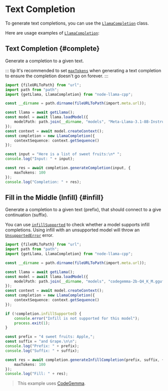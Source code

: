 # Text Completion
To generate text completions, you can use the [`LlamaCompletion`](../api/classes/LlamaCompletion.md) class.

Here are usage examples of [`LlamaCompletion`](../api/classes/LlamaCompletion.md):

## Text Completion {#complete}
Generate a completion to a given text.

::: tip
It's recommended to set [`maxTokens`](../api/type-aliases/LlamaCompletionGenerationOptions.md#maxtokens) when generating a text completion to ensure the completion doesn't go on forever.
:::

```typescript
import {fileURLToPath} from "url";
import path from "path";
import {getLlama, LlamaCompletion} from "node-llama-cpp";

const __dirname = path.dirname(fileURLToPath(import.meta.url));

const llama = await getLlama();
const model = await llama.loadModel({
    modelPath: path.join(__dirname, "models", "Meta-Llama-3.1-8B-Instruct.Q4_K_M.gguf")
});
const context = await model.createContext();
const completion = new LlamaCompletion({
    contextSequence: context.getSequence()
});

const input = "Here is a list of sweet fruits:\n* ";
console.log("Input: " + input);

const res = await completion.generateCompletion(input, {
    maxTokens: 100
});
console.log("Completion: " + res);
```

## Fill in the Middle (Infill) {#infill}
Generate a completion to a given text (prefix), that should connect to a give continuation (suffix).

You can use [`infillSupported`](../api/classes/LlamaCompletion.md#infillsupported) to check whether a model supports infill completions.
Using infill with an unsupported model will throw an [`UnsupportedError`](../api/classes/UnsupportedError.md) error.

```typescript
import {fileURLToPath} from "url";
import path from "path";
import {getLlama, LlamaCompletion} from "node-llama-cpp";

const __dirname = path.dirname(fileURLToPath(import.meta.url));

const llama = await getLlama();
const model = await llama.loadModel({
    modelPath: path.join(__dirname, "models", "codegemma-2b-Q4_K_M.gguf")
});
const context = await model.createContext();
const completion = new LlamaCompletion({
    contextSequence: context.getSequence()
});

if (!completion.infillSupported) {
    console.error("Infill is not supported for this model");
    process.exit(1);
}

const prefix = "4 sweet fruits: Apple,";
const suffix = "and Grape.\n\n";
console.log("Prefix: " + prefix);
console.log("Suffix: " + suffix);

const res = await completion.generateInfillCompletion(prefix, suffix, {
    maxTokens: 100
});
console.log("Fill: " + res);
```
> This example uses [CodeGemma](https://huggingface.co/bartowski/codegemma-2b-GGUF).
